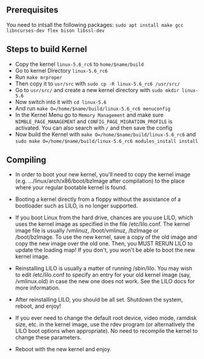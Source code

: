 ## Prerequisites

You need to intsall the following packages:
`sudo apt install make gcc libncurses-dev flex bison libssl-dev`

## Steps to build Kernel

- Copy the kernel `linux-5.6_rc6` to `home/$name/build`
- Go to kernel Directory `linux-5.6_rc6`
- Run `make mrproper`
- Then copy it to `usr/src` with `sudo cp -R linux-5.6_rc6 /usr/src/`
- Go to `usr/src/` and create a new kernel directory with `sudo mkdir linux-5.6`
- Now switch into it with `cd linux-5.6`
- And run `make O=/home/$name/build/linux-5.6_rc6 menuconfig`
- In the Kernel Menu go to `Memory Management` and make sure `NIMBLE_PAGE_MANAGEMENT` and `CONFIG_PAGE_MIGRATION_PROFILE` is activated. You can also search with `/` and then save the config
- Now build the Kernel with `make O=/home/$name/build/linux-5.6_rc6` and `sudo make O=/home/$name/build/linux-5.6_rc6 modules_install install`

## Compiling

- In order to boot your new kernel, you'll need to copy the kernel image (e.g. .../linux/arch/x86/boot/bzImage after compilation) to the place where your regular bootable kernel is found.

- Booting a kernel directly from a floppy without the assistance of a bootloader such as LILO, is no longer supported.

- If you boot Linux from the hard drive, chances are you use LILO, which uses the kernel image as specified in the file /etc/lilo.conf. The kernel image file is usually /vmlinuz, /boot/vmlinuz, /bzImage or /boot/bzImage. To use the new kernel, save a copy of the old image and copy the new image over the old one. Then, you MUST RERUN LILO to update the loading map! If you don't, you won't be able to boot the new kernel image.

- Reinstalling LILO is usually a matter of running /sbin/lilo. You may wish to edit /etc/lilo.conf to specify an entry for your old kernel image (say, /vmlinux.old) in case the new one does not work. See the LILO docs for more information.

- After reinstalling LILO, you should be all set. Shutdown the system, reboot, and enjoy!

- If you ever need to change the default root device, video mode, ramdisk size, etc. in the kernel image, use the rdev program (or alternatively the LILO boot options when appropriate). No need to recompile the kernel to change these parameters.

- Reboot with the new kernel and enjoy.
